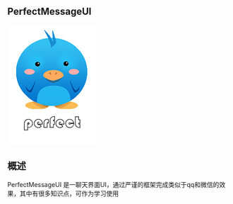 ## PerfectMessageUI

![Perfect](https://github.com/ddssingsong/PerfectMessageUI/blob/master/images/Perfect.png)

## 概述

PerfectMessageUI 是一聊天界面UI，通过严谨的框架完成类似于qq和微信的效果，其中有很多知识点，可作为学习使用
























